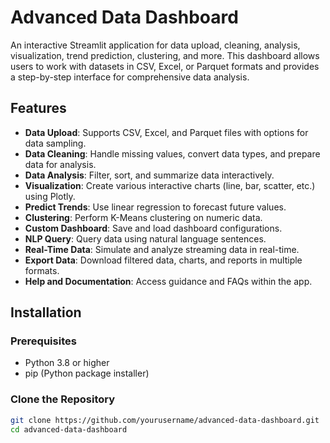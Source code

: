 # Advanced Data Dashboard

An interactive Streamlit application for data upload, cleaning, analysis, visualization, trend prediction, clustering, and more. This dashboard allows users to work with datasets in CSV, Excel, or Parquet formats and provides a step-by-step interface for comprehensive data analysis.

## Features

- **Data Upload**: Supports CSV, Excel, and Parquet files with options for data sampling.
- **Data Cleaning**: Handle missing values, convert data types, and prepare data for analysis.
- **Data Analysis**: Filter, sort, and summarize data interactively.
- **Visualization**: Create various interactive charts (line, bar, scatter, etc.) using Plotly.
- **Predict Trends**: Use linear regression to forecast future values.
- **Clustering**: Perform K-Means clustering on numeric data.
- **Custom Dashboard**: Save and load dashboard configurations.
- **NLP Query**: Query data using natural language sentences.
- **Real-Time Data**: Simulate and analyze streaming data in real-time.
- **Export Data**: Download filtered data, charts, and reports in multiple formats.
- **Help and Documentation**: Access guidance and FAQs within the app.

## Installation

### Prerequisites

- Python 3.8 or higher
- pip (Python package installer)

### Clone the Repository

```bash
git clone https://github.com/yourusername/advanced-data-dashboard.git
cd advanced-data-dashboard
